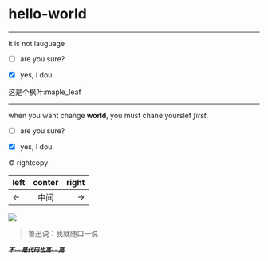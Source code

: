 # hello-world


----

it is not lauguage


- [ ] are you sure? 

- [x] yes, I dou.

 这是个枫叶:maple_leaf

---
when you want change **world**, you must chane yourslef *first*.

- [ ] are you sure? 

- [x] yes, I dou.

&copy; rightcopy

|left|conter|right|
|:--|:--:|--:|
|←|中间|→|






![](https://timgsa.baidu.com/timg?image&quality=80&size=b9999_10000&sec=1534584052833&di=eb8857a87bfa681071c7b2e8d5953b00&imgtype=0&src=http%3A%2F%2Fpic.xiudodo.com%2Ffigure%2F00%2F00%2F33%2F16%2F73%2F1655bda6abbcd26.jpg)
>  鲁迅说：我就随口一说

*~~**`不~~是代码也高~~亮`**~~*
